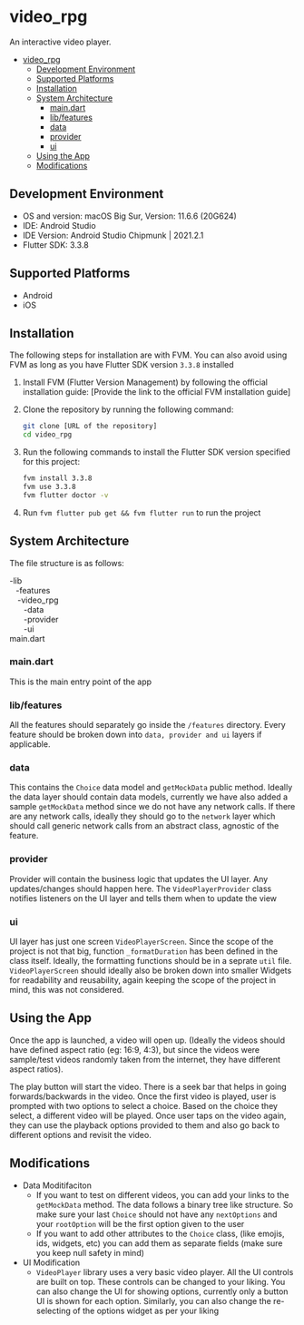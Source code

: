 # video_rpg

An interactive video player.
- [video\_rpg](#video_rpg)
  - [Development Environment](#development-environment)
  - [Supported Platforms](#supported-platforms)
  - [Installation](#installation)
  - [System Architecture](#system-architecture)
    - [main.dart](#maindart)
    - [lib/features](#libfeatures)
    - [data](#data)
    - [provider](#provider)
    - [ui](#ui)
  - [Using the App](#using-the-app)
  - [Modifications](#modifications)


## Development Environment
- OS and version: macOS Big Sur, Version: 11.6.6 (20G624)
- IDE: Android Studio
- IDE Version: Android Studio Chipmunk | 2021.2.1
- Flutter SDK: 3.3.8

## Supported Platforms
- Android
- iOS

## Installation 

The following steps for installation are with FVM. You can also avoid using FVM as long as you have Flutter SDK version `3.3.8` installed

1. Install FVM (Flutter Version Management) by following the official installation guide: [Provide the link to the official FVM installation guide]

2. Clone the repository by running the following command:

    ```bash
    git clone [URL of the repository]
    cd video_rpg    
    ```

3. Run the following commands to install the Flutter SDK version specified for this project:

    ```bash
    fvm install 3.3.8
    fvm use 3.3.8
    fvm flutter doctor -v
    ```
   
4. Run `fvm flutter pub get && fvm flutter run` to run the project

## System Architecture

The file structure is as follows:

  -lib<br>
    &ensp; -features<br>
        &emsp;-video_rpg<br>
            &emsp; &ensp;-data<br>
            &emsp; &ensp;-provider<br>
            &emsp; &ensp;-ui<br>
    main.dart<br>

 ### main.dart
This is the main entry point of the app

### lib/features
All the features should separately go inside the `/features` directory. Every feature should be broken down into `data, provider and ui` layers if applicable. 

### data
This contains the `Choice` data model and `getMockData` public method.
Ideally the data layer should contain data models, currently we have also added a sample `getMockData` method since we do not have any network calls. If there are any network calls, ideally they should go to the `network` layer which should call generic network calls from an abstract class, agnostic of the feature.

### provider
Provider will contain the business logic that updates the UI layer. Any updates/changes should happen here. The `VideoPlayerProvider` class notifies listeners on the UI layer and tells them when to update the view 

### ui
UI layer has just one screen `VideoPlayerScreen`. Since the scope of the project is not that big, function `_formatDuration` has been defined in the class itself. Ideally, the formatting functions should be in a seprate `util` file. `VideoPlayerScreen` should ideally also be broken down into smaller Widgets for readability and reusability, again keeping the scope of the project in mind, this was not considered. 



## Using the App

Once the app is launched, a video will open up. (Ideally the videos should have defined aspect ratio (eg: 16:9, 4:3), but since the videos were sample/test videos randomly taken from the internet, they have different aspect ratios). 

The play button will start the video. 
There is a seek bar that helps in going forwards/backwards in the video. 
Once the first video is played, user is prompted with two options to select a choice. Based on the choice they select, a different video will be played. Once user taps on the video again, they can use the playback options provided to them and also go back to different options and revisit the video.


## Modifications

- Data Moditifaciton
  - If you want to test on different videos, you can add your links to the `getMockData` method. The data follows a binary tree like structure. So make sure your last `Choice` should not have any `nextOptions` and your `rootOption` will be the first option given to the user
  - If you want to add other attributes to the `Choice` class, (like emojis, ids, widgets, etc) you can add them as separate fields (make sure you keep null safety in mind)
- UI Modification
  - `VideoPlayer` library uses a very basic video player. All the UI controls are built on top. These controls can be changed to your liking. You can also change the UI for showing options, currently only a button UI is shown for each option. Similarly, you can also change the re-selecting of the options widget as per your liking
